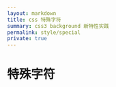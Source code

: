 ```yaml
---
layout: markdown
title: css 特殊字符
summary: css3 background 新特性实践
permalink: style/special
private: true
---
```


# 特殊字符



